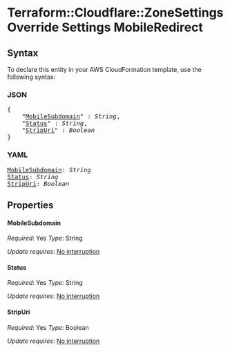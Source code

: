 # Terraform::Cloudflare::ZoneSettingsOverride Settings MobileRedirect

## Syntax

To declare this entity in your AWS CloudFormation template, use the following syntax:

### JSON

<pre>
{
    "<a href="#mobilesubdomain" title="MobileSubdomain">MobileSubdomain</a>" : <i>String</i>,
    "<a href="#status" title="Status">Status</a>" : <i>String</i>,
    "<a href="#stripuri" title="StripUri">StripUri</a>" : <i>Boolean</i>
}
</pre>

### YAML

<pre>
<a href="#mobilesubdomain" title="MobileSubdomain">MobileSubdomain</a>: <i>String</i>
<a href="#status" title="Status">Status</a>: <i>String</i>
<a href="#stripuri" title="StripUri">StripUri</a>: <i>Boolean</i>
</pre>

## Properties

#### MobileSubdomain

_Required_: Yes
_Type_: String

_Update requires_: [No interruption](https://docs.aws.amazon.com/AWSCloudFormation/latest/UserGuide/using-cfn-updating-stacks-update-behaviors.html#update-no-interrupt)

#### Status

_Required_: Yes
_Type_: String

_Update requires_: [No interruption](https://docs.aws.amazon.com/AWSCloudFormation/latest/UserGuide/using-cfn-updating-stacks-update-behaviors.html#update-no-interrupt)

#### StripUri

_Required_: Yes
_Type_: Boolean

_Update requires_: [No interruption](https://docs.aws.amazon.com/AWSCloudFormation/latest/UserGuide/using-cfn-updating-stacks-update-behaviors.html#update-no-interrupt)

